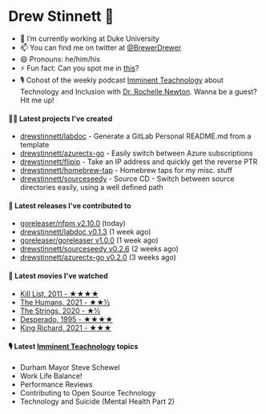 
# Drew Stinnett 👋

- 🔭 I’m currently working at Duke University
- 📫 You can find me on twitter at [@BrewerDrewer](https://twitter.com/BrewerDrewer)
- 😄 Pronouns: he/him/his
- ⚡ Fun fact: Can you spot me in [this](https://www.youtube.com/watch?v=oL9WnB0qHBA)?
- 🎙 Cohost of the weekly podcast [Imminent Teachnology](https://podcast.imminentteachnology.com/) about Technology and Inclusion with [Dr. Rochelle Newton](https://www.linkedin.com/in/drrochellenewton/). Wanna be a guest? Hit me up!

#### 👨‍💻 Latest projects I've created
- [drewstinnett/labdoc](https://github.com/drewstinnett/labdoc) - Generate a GitLab Personal README.md from a template
- [drewstinnett/azurectx-go](https://github.com/drewstinnett/azurectx-go) - Easily switch between Azure subscriptions
- [drewstinnett/flipip](https://github.com/drewstinnett/flipip) - Take an IP address and quickly get the reverse PTR
- [drewstinnett/homebrew-tap](https://github.com/drewstinnett/homebrew-tap) - Homebrew taps for my misc. stuff
- [drewstinnett/sourceseedy](https://github.com/drewstinnett/sourceseedy) - Source CD - Switch between source directories easily, using a well defined path

#### 🚀 Latest releases I've contributed to
- [goreleaser/nfpm v2.10.0](https://github.com/goreleaser/nfpm/releases/tag/v2.10.0) (today)
- [drewstinnett/labdoc v0.1.3](https://github.com/drewstinnett/labdoc/releases/tag/v0.1.3) (1 week ago)
- [goreleaser/goreleaser v1.0.0](https://github.com/goreleaser/goreleaser/releases/tag/v1.0.0) (1 week ago)
- [drewstinnett/sourceseedy v0.2.6](https://github.com/drewstinnett/sourceseedy/releases/tag/v0.2.6) (2 weeks ago)
- [drewstinnett/azurectx-go v0.2.0](https://github.com/drewstinnett/azurectx-go/releases/tag/v0.2.0) (3 weeks ago)

#### 🍿 Latest movies I've watched
- [Kill List, 2011 - ★★★★](https://letterboxd.com/mondodrew/film/kill-list/)
- [The Humans, 2021 - ★★½](https://letterboxd.com/mondodrew/film/the-humans/)
- [The Strings, 2020 - ★½](https://letterboxd.com/mondodrew/film/film:652888/)
- [Desperado, 1995 - ★★★★](https://letterboxd.com/mondodrew/film/desperado/)
- [King Richard, 2021 - ★★★](https://letterboxd.com/mondodrew/film/king-richard/)

#### 🎙 Latest [Imminent Teachnology](https://podcast.imminentteachnology.com/) topics
- Durham Mayor Steve Schewel
- Work Life Balance!
- Performance Reviews
- Contributing to Open Source Technology
- Technology and Suicide (Mental Health Part 2)
